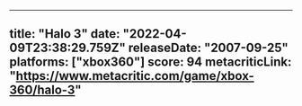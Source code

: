 
---
title: "Halo 3"
date: "2022-04-09T23:38:29.759Z"
releaseDate: "2007-09-25"
platforms: ["xbox360"]
score: 94
metacriticLink: "https://www.metacritic.com/game/xbox-360/halo-3"
---
